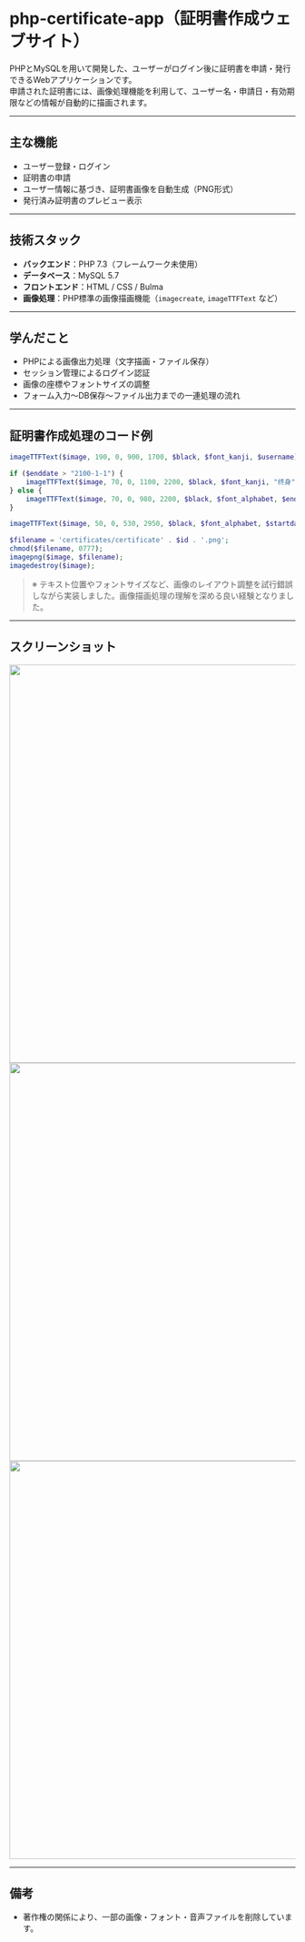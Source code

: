 # php-certificate-app（証明書作成ウェブサイト）

PHPとMySQLを用いて開発した、ユーザーがログイン後に証明書を申請・発行できるWebアプリケーションです。  
申請された証明書には、画像処理機能を利用して、ユーザー名・申請日・有効期限などの情報が自動的に描画されます。

---

## 主な機能

- ユーザー登録・ログイン
- 証明書の申請
- ユーザー情報に基づき、証明書画像を自動生成（PNG形式）
- 発行済み証明書のプレビュー表示

---

## 技術スタック

- **バックエンド**：PHP 7.3（フレームワーク未使用）
- **データベース**：MySQL 5.7
- **フロントエンド**：HTML / CSS / Bulma
- **画像処理**：PHP標準の画像描画機能（`imagecreate`, `imageTTFText` など）

---

## 学んだこと

- PHPによる画像出力処理（文字描画・ファイル保存）
- セッション管理によるログイン認証
- 画像の座標やフォントサイズの調整
- フォーム入力〜DB保存〜ファイル出力までの一連処理の流れ

---

## 証明書作成処理のコード例

```php
imageTTFText($image, 190, 0, 900, 1700, $black, $font_kanji, $username);

if ($enddate > "2100-1-1") {
    imageTTFText($image, 70, 0, 1100, 2200, $black, $font_kanji, "终身");
} else {
    imageTTFText($image, 70, 0, 980, 2200, $black, $font_alphabet, $enddate);
}

imageTTFText($image, 50, 0, 530, 2950, $black, $font_alphabet, $startdate);

$filename = 'certificates/certificate' . $id . '.png';
chmod($filename, 0777);
imagepng($image, $filename);
imagedestroy($image);
```

> ※ テキスト位置やフォントサイズなど、画像のレイアウト調整を試行錯誤しながら実装しました。画像描画処理の理解を深める良い経験となりました。

---

## スクリーンショット

<img src="https://github.com/cyyier/nb/assets/52512369/c0dfc3e0-2444-47c0-9b6b-0d72891120fa" height="700">
<img src="https://github.com/cyyier/nb/assets/52512369/df576d93-d686-46a0-80b0-b6c31c785740" height="700">
<img src="https://github.com/cyyier/nb/assets/52512369/bac367fd-1080-473d-8387-687b7b2ad50f" height="700">

---

##  備考

- 著作権の関係により、一部の画像・フォント・音声ファイルを削除しています。
